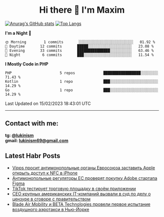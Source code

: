 ## <h1 align="center">Hi there 👋 I'm Maxim</h1>

[![Anurag's GitHub stats](https://github-readme-stats.vercel.app/api?username=lukinism)](https://github.com/anuraghazra/github-readme-stats) [![Top Langs](https://github-readme-stats.vercel.app/api/top-langs/?username=lukinism)](https://github.com/anuraghazra/github-readme-stats)

<!--START_SECTION:waka-->
**I'm a Night 🦉** 

```text
🌞 Morning        1 commits       ░░░░░░░░░░░░░░░░░░░░░░░░░   01.92 % 
🌆 Daytime       12 commits       █████░░░░░░░░░░░░░░░░░░░░   23.08 % 
🌃 Evening       33 commits       ███████████████░░░░░░░░░░   63.46 % 
🌙 Night          6 commits       ███░░░░░░░░░░░░░░░░░░░░░░   11.54 % 

```


**I Mostly Code in PHP** 

```text
PHP                      5 repos             █████████████████░░░░░░░░   71.43 % 
Kotlin                   1 repo              ███░░░░░░░░░░░░░░░░░░░░░░   14.29 % 
Go                       1 repo              ███░░░░░░░░░░░░░░░░░░░░░░   14.29 % 

```



 Last Updated on 15/02/2023 18:43:01 UTC
<!--END_SECTION:waka-->
___
## Contact with me:
**tg: [@lukinism](https://t.me/lukinism)  
gmail: lukinism69@gmail.com**

## Latest Habr Posts
<!-- BLOG-POST-LIST:START -->
- [Vipps просит антимонопольные органы Евросоюза заставить Apple открыть доступ к NFC в iPhone](https://habr.com/ru/post/717250/)
- [Антимонопольные регуляторы EC проверят покупку Adobe стартапа Figma](https://habr.com/ru/post/717246/)
- [TikTok тестирует торговую площадку в своём приложении](https://habr.com/ru/post/717240/)
- [CEO крупных американских IT-компаний вызвали в суд по делу о цензуре в сговоре с правительством](https://habr.com/ru/post/717238/)
- [Blade Air Mobility и BETA Technologies провели первое испытание воздушного аэротакси в Нью-Йорке](https://habr.com/ru/post/717144/)
<!-- BLOG-POST-LIST:END -->
